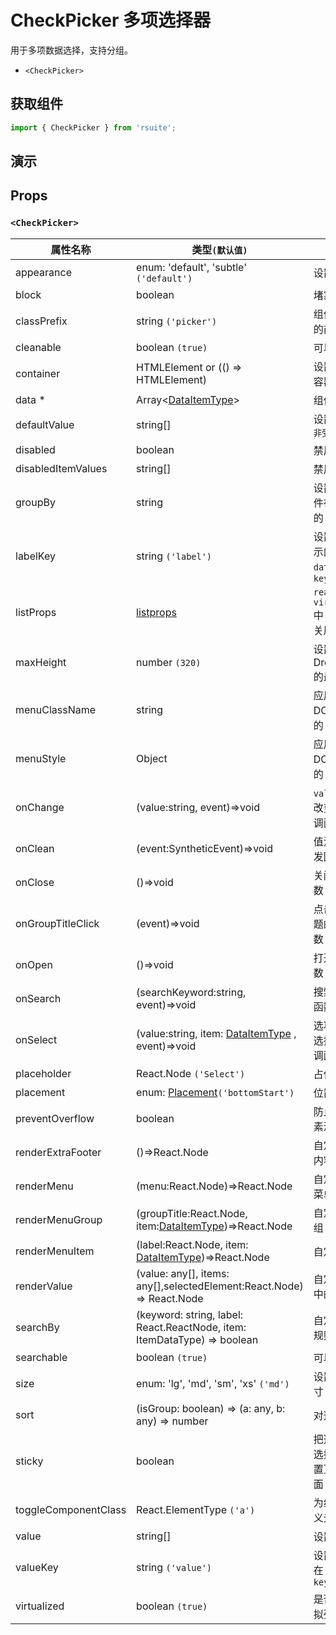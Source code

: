 # CheckPicker 多项选择器

用于多项数据选择，支持分组。

- `<CheckPicker>`

## 获取组件

```js
import { CheckPicker } from 'rsuite';
```

## 演示

<!--{demo}-->

## Props

### `<CheckPicker>`

| 属性名称             | 类型`(默认值)`                                                           | 描述                                 |
| -------------------- | ------------------------------------------------------------------------ | ------------------------------------ |
| appearance           | enum: 'default', 'subtle' `('default')`                                  | 设置外观                             |
| block                | boolean                                                                  | 堵塞整行                             |
| classPrefix          | string `('picker')`                                                      | 组件 CSS 类的前缀                    |
| cleanable            | boolean `(true)`                                                         | 可以清除                             |
| container            | HTMLElement or (() => HTMLElement)                                       | 设置渲染的容器                       |
| data \*              | Array&lt;[DataItemType](#types)&gt;                                      | 组件数据                             |
| defaultValue         | string[]                                                                 | 设置默认值 `非受控`                  |
| disabled             | boolean                                                                  | 禁用组件                             |
| disabledItemValues   | string[]                                                                 | 禁用选项                             |
| groupBy              | string                                                                   | 设置分组条件在 `data` 中的 `key`     |
| labelKey             | string `('label')`                                                       | 设置选项显示内容在 `data` 中的 `key` |
| listProps            | [listprops]                                                           | `react-virtualized` 中 List 的相关属性 |
| maxHeight            | number `(320)`                                                           | 设置 Dropdown 的最大高度             |
| menuClassName        | string                                                                   | 应用于菜单 DOM 节点的 css class      |
| menuStyle            | Object                                                                   | 应用于菜单 DOM 节点的 style          |
| onChange             | (value:string, event)=>void                                              | `value` 发生改变时的回调函数         |
| onClean              | (event:SyntheticEvent)=>void                                             | 值清理时触发回调                     |
| onClose              | ()=>void                                                                 | 关闭回调函数                         |
| onGroupTitleClick    | (event)=>void                                                            | 点击分组标题的回调函数               |
| onOpen               | ()=>void                                                                 | 打开回调函数                         |
| onSearch             | (searchKeyword:string, event)=>void                                      | 搜索的回调函数                       |
| onSelect             | (value:string, item: [DataItemType](#types) , event)=>void               | 选项被点击选择后的回调函数           |
| placeholder          | React.Node `('Select')`                                                  | 占位符                               |
| placement            | enum: [Placement](#types)`('bottomStart')`                               | 位置                                 |
| preventOverflow      | boolean                                                                  | 防止浮动元素溢出                     |
| renderExtraFooter    | ()=>React.Node                                                           | 自定义页脚内容                       |
| renderMenu           | (menu:React.Node)=>React.Node                                            | 自定义渲染菜单列表                   |
| renderMenuGroup      | (groupTitle:React.Node, item:[DataItemType](#types))=>React.Node         | 自定义选项组                         |
| renderMenuItem       | (label:React.Node, item: [DataItemType](#types))=>React.Node             | 自定义选项                           |
| renderValue          | (value: any[], items: any[],selectedElement:React.Node) => React.Node    | 自定义被选中的选项                   |
| searchBy             | (keyword: string, label: React.ReactNode, item: ItemDataType) => boolean | 自定义搜索规则                       |
| searchable           | boolean `(true)`                                                         | 可以搜索                             |
| size                 | enum: 'lg', 'md', 'sm', 'xs' `('md')`                                    | 设置组件尺寸                         |
| sort                 | (isGroup: boolean) => (a: any, b: any) => number                         | 对选项排序                           |
| sticky               | boolean                                                                  | 把选项中已选择的选项置顶在最前面     |
| toggleComponentClass | React.ElementType `('a')`                                                | 为组件自定义元素类型                 |
| value                | string[]                                                                 | 设置值 `受控`                        |
| valueKey             | string `('value')`                                                       | 设置选项值在 `data` 中的 `key`       |
| virtualized          | boolean `(true)`                                                         | 是否开启虚拟列表                     |

[listprops]: https://github.com/bvaughn/react-virtualized/blob/master/docs/List.md#prop-types


